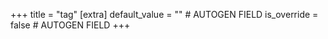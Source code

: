 +++
title = "tag"
[extra]
default_value = "" # AUTOGEN FIELD
is_override = false # AUTOGEN FIELD
+++